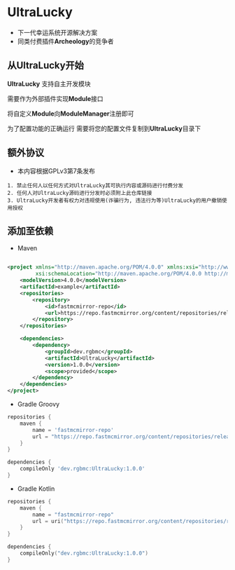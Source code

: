 # **UltraLucky**

- 下一代幸运系统开源解决方案
- 同类付费插件**Archeology**的竞争者

## 从UltraLucky开始

**UltraLucky** 支持自主开发模块

需要作为外部插件实现**Module**接口

将自定义**Module**向**ModuleManager**注册即可

为了配置功能的正确运行 需要将您的配置文件复制到**UltraLucky**目录下

## 额外协议

- 本内容根据GPLv3第7条发布

```
1. 禁止任何人以任何方式对UltraLucky其可执行内容或源码进行付费分发
2. 任何人对UltraLucky源码进行分发时必须附上此仓库链接
3. UltraLucky开发者有权力对违规使用(诈骗行为, 违法行为等)UltraLucky的用户撤销使用授权
```

## 添加至依赖

- Maven

```xml

<project xmlns="http://maven.apache.org/POM/4.0.0" xmlns:xsi="http://www.w3.org/2001/XMLSchema-instance"
         xsi:schemaLocation="http://maven.apache.org/POM/4.0.0 http://maven.apache.org/xsd/maven-4.0.0.xsd">
    <modelVersion>4.0.0</modelVersion>
    <artifactId>example</artifactId>
    <repositories>
        <repository>
            <id>fastmcmirror-repo</id>
            <url>https://repo.fastmcmirror.org/content/repositories/releases/</url>
        </repository>
    </repositories>

    <dependencies>
        <dependency>
            <groupId>dev.rgbmc</groupId>
            <artifactId>UltraLucky</artifactId>
            <version>1.0.0</version>
            <scope>provided</scope>
        </dependency>
    </dependencies>
</project>
```

- Gradle Groovy

```groovy
repositories {
    maven {
        name = 'fastmcmirror-repo'
        url = "https://repo.fastmcmirror.org/content/repositories/releases/"
    }
}

dependencies {
    compileOnly 'dev.rgbmc:UltraLucky:1.0.0'
}
```

- Gradle Kotlin

```kotlin
repositories {
    maven {
        name = "fastmcmirror-repo"
        url = uri("https://repo.fastmcmirror.org/content/repositories/releases/")
    }
}

dependencies {
    compileOnly("dev.rgbmc:UltraLucky:1.0.0")
}
```
